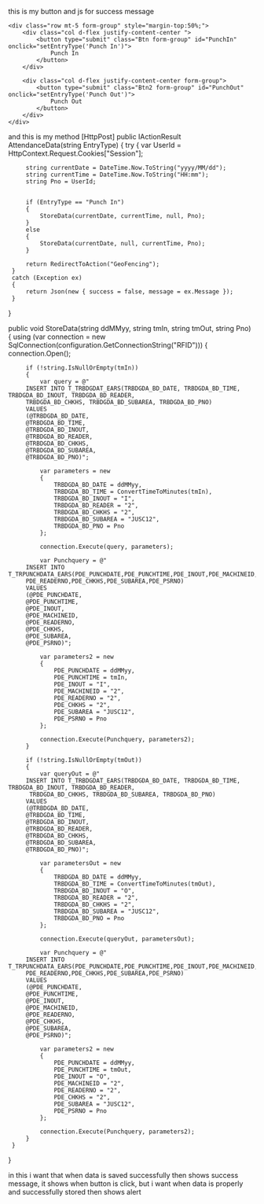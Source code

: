 this is my button and js for success message 
<form asp-action="AttendanceData" id="form" asp-controller="Geo" method="post">
    <input type="hidden" name="EntryType" id="EntryType" />

    <div class="row mt-5 form-group" style="margin-top:50%;">
        <div class="col d-flex justify-content-center ">
            <button type="submit" class="Btn form-group" id="PunchIn" onclick="setEntryType('Punch In')">
                Punch In
            </button>
        </div>

        <div class="col d-flex justify-content-center form-group">
            <button type="submit" class="Btn2 form-group" id="PunchOut" onclick="setEntryType('Punch Out')">
                Punch Out
            </button>
        </div>
    </div>
</form>


<script src="https://cdnjs.cloudflare.com/ajax/libs/jquery/3.7.1/jquery.min.js"></script>
<script>
    $(document).ready(function () {
        $('#form').on('submit', function (e) {
            e.preventDefault();
            var form = $(this);

           
            var now = new Date();
            var formattedDateTime = now.toLocaleString(); 

            Swal.fire({
                title: "Data Saved Successfully",
                text: "Date & Time: " + formattedDateTime, 
                width: 600,
                padding: "3em",
                color: "#716add",
                backdrop: `
                        rgba(0,0,123,0.4)
                        left top
                        no-repeat
                    `
            }).then((result) => {
                if (result.isConfirmed) {
                    form.off('submit');
                    form.submit();
                }
            });

        });
    });
    function setEntryType(type) {
        document.getElementById("EntryType").value = type;
    }

</script>

and this is my method 
 [HttpPost]
 public IActionResult AttendanceData(string EntryType)
 {
     try
     {
         var UserId = HttpContext.Request.Cookies["Session"];

         string currentDate = DateTime.Now.ToString("yyyy/MM/dd");
         string currentTime = DateTime.Now.ToString("HH:mm"); 
         string Pno = UserId;
        

         if (EntryType == "Punch In")
         {
             StoreData(currentDate, currentTime, null, Pno);
         }
         else 
         {
             StoreData(currentDate, null, currentTime, Pno);
         }

         return RedirectToAction("GeoFencing");
     }
     catch (Exception ex)
     {
         return Json(new { success = false, message = ex.Message });
     }

 }

 public void StoreData(string ddMMyy, string tmIn, string tmOut, string Pno)
 {
     using (var connection = new SqlConnection(configuration.GetConnectionString("RFID")))
     {
         connection.Open();

         if (!string.IsNullOrEmpty(tmIn))
         {
             var query = @"
         INSERT INTO T_TRBDGDAT_EARS(TRBDGDA_BD_DATE, TRBDGDA_BD_TIME, TRBDGDA_BD_INOUT, TRBDGDA_BD_READER,
         TRBDGDA_BD_CHKHS, TRBDGDA_BD_SUBAREA, TRBDGDA_BD_PNO) 
         VALUES 
         (@TRBDGDA_BD_DATE,
         @TRBDGDA_BD_TIME, 
         @TRBDGDA_BD_INOUT,
         @TRBDGDA_BD_READER, 
         @TRBDGDA_BD_CHKHS, 
         @TRBDGDA_BD_SUBAREA, 
         @TRBDGDA_BD_PNO)";

             var parameters = new
             {
                 TRBDGDA_BD_DATE = ddMMyy,
                 TRBDGDA_BD_TIME = ConvertTimeToMinutes(tmIn),
                 TRBDGDA_BD_INOUT = "I",
                 TRBDGDA_BD_READER = "2",
                 TRBDGDA_BD_CHKHS = "2",
                 TRBDGDA_BD_SUBAREA = "JUSC12",
                 TRBDGDA_BD_PNO = Pno
             };

             connection.Execute(query, parameters);

             var Punchquery = @"
         INSERT INTO T_TRPUNCHDATA_EARS(PDE_PUNCHDATE,PDE_PUNCHTIME,PDE_INOUT,PDE_MACHINEID,
         PDE_READERNO,PDE_CHKHS,PDE_SUBAREA,PDE_PSRNO) 
         VALUES 
         (@PDE_PUNCHDATE,
         @PDE_PUNCHTIME, 
         @PDE_INOUT,
         @PDE_MACHINEID, 
         @PDE_READERNO, 
         @PDE_CHKHS, 
         @PDE_SUBAREA, 
         @PDE_PSRNO)";

             var parameters2 = new
             {
                 PDE_PUNCHDATE = ddMMyy,
                 PDE_PUNCHTIME = tmIn,
                 PDE_INOUT = "I",
                 PDE_MACHINEID = "2",
                 PDE_READERNO = "2",
                 PDE_CHKHS = "2",
                 PDE_SUBAREA = "JUSC12",
                 PDE_PSRNO = Pno
             };

             connection.Execute(Punchquery, parameters2);
         }

         if (!string.IsNullOrEmpty(tmOut))
         {
             var queryOut = @"
         INSERT INTO T_TRBDGDAT_EARS(TRBDGDA_BD_DATE, TRBDGDA_BD_TIME, TRBDGDA_BD_INOUT, TRBDGDA_BD_READER, 
          TRBDGDA_BD_CHKHS, TRBDGDA_BD_SUBAREA, TRBDGDA_BD_PNO) 
         VALUES 
         (@TRBDGDA_BD_DATE,
         @TRBDGDA_BD_TIME, 
         @TRBDGDA_BD_INOUT, 
         @TRBDGDA_BD_READER, 
         @TRBDGDA_BD_CHKHS,
         @TRBDGDA_BD_SUBAREA,
         @TRBDGDA_BD_PNO)";

             var parametersOut = new
             {
                 TRBDGDA_BD_DATE = ddMMyy,
                 TRBDGDA_BD_TIME = ConvertTimeToMinutes(tmOut),
                 TRBDGDA_BD_INOUT = "O",
                 TRBDGDA_BD_READER = "2",
                 TRBDGDA_BD_CHKHS = "2",
                 TRBDGDA_BD_SUBAREA = "JUSC12",
                 TRBDGDA_BD_PNO = Pno
             };

             connection.Execute(queryOut, parametersOut);

             var Punchquery = @"
         INSERT INTO T_TRPUNCHDATA_EARS(PDE_PUNCHDATE,PDE_PUNCHTIME,PDE_INOUT,PDE_MACHINEID,
         PDE_READERNO,PDE_CHKHS,PDE_SUBAREA,PDE_PSRNO) 
         VALUES 
         (@PDE_PUNCHDATE,
         @PDE_PUNCHTIME, 
         @PDE_INOUT,
         @PDE_MACHINEID, 
         @PDE_READERNO, 
         @PDE_CHKHS, 
         @PDE_SUBAREA, 
         @PDE_PSRNO)";

             var parameters2 = new
             {
                 PDE_PUNCHDATE = ddMMyy,
                 PDE_PUNCHTIME = tmOut,
                 PDE_INOUT = "O",
                 PDE_MACHINEID = "2",
                 PDE_READERNO = "2",
                 PDE_CHKHS = "2",
                 PDE_SUBAREA = "JUSC12",
                 PDE_PSRNO = Pno
             };

             connection.Execute(Punchquery, parameters2);
         }
     }
 }

in this i want that when data is saved successfully then shows success message, it shows when button is click, but i want when data is properly and successfully stored then shows alert
